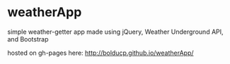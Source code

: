 # weatherApp

simple weather-getter app made using jQuery, Weather Underground API, and Bootstrap

hosted on gh-pages here: http://bolducp.github.io/weatherApp/
